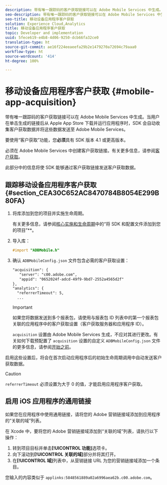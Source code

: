 ```yaml
---
description: 带有唯一跟踪码的客户获取链接可以在 Adobe Mobile Services 中生成。当用户在单击生成的链接后从 Apple App Store 下载并运行应用程序时，SDK 会自动收集客户获取数据并将这些数据发送至 Adobe Mobile Services。
seo-description: 带有唯一跟踪码的客户获取链接可以在 Adobe Mobile Services 中生成。当用户在单击生成的链接后从 Apple App Store 下载并运行应用程序时，SDK 会自动收集客户获取数据并将这些数据发送至 Adobe Mobile Services。
seo-title: 移动设备应用程序客户获取
solution: Experience Cloud,Analytics
title: 移动设备应用程序客户获取
topic: Developer and implementation
uuid: 5fece619-e4b8-4d06-9250-dcb66fa32ce0
translation-type: ht
source-git-commit: ae16f224eeaeefa29b2e1479270a72694c79aaa0
workflow-type: ht
source-wordcount: '414'
ht-degree: 100%

---
```



# 移动设备应用程序客户获取 {#mobile-app-acquisition}

带有唯一跟踪码的客户获取链接可以在 Adobe Mobile Services 中生成。当用户在单击生成的链接后从 Apple App Store 下载并运行应用程序时，SDK 会自动收集客户获取数据并将这些数据发送至 Adobe Mobile Services。

要使用“客户获取”功能，您&#x200B;**必须**&#x200B;具有 SDK 版本 4.1 或更高版本。

必须在 Adobe Mobile Services 中创建客户获取链接。有关更多信息，请参阅[客户获取](/help/using/acquisition-main/acquisition-main.md)。

此部分中的信息将使 SDK 能够通过客户获取链接发送客户获取数据。

## 跟踪移动设备应用程序客户获取 {#section_CEA30C652AC8470784B8054E299B80FA}

1. 将库添加到您的项目并实施生命周期。

   有关更多信息，请参阅[核心实施和生命周期](/help/ios/getting-started/dev-qs.md)中的“将 SDK 和配置文件添加到您的项目”**。
1. 导入库：

   ```objective-c
   #import "ADBMobile.h"
   ```

1. 确认 `ADBMobileConfig.json` 文件包含必需的客户获取设置：

   ```xml
   "acquisition": { 
      "server": "c00.adobe.com", 
      "appid": "0652024f-adcd-49f9-9bd7-2552a4565d2f" 
   }, 
   "analytics": { 
     "referrerTimeout": 5, 
     ...
   ```

   >[!IMPORTANT]
   >
   >如果您将数据发送到多个报表包，请使用与报表包 ID 列表中的第一个报表包关联的应用程序中的客户获取设置（客户获取服务器和应用程序 ID）。

   `acquisition` 设置由 Adobe Mobile Services 生成，不应对其进行更改。有关如何下载预配置了 `acquisition` 设置的自定义 `ADBMobileConfig.json` 文件的更多信息，请参阅[开始之前](/help/ios/getting-started/requirements.md)。

启用这些设置后，将会在首次启动应用程序后的初始生命周期调用中自动发送客户获取数据。

>[!CAUTION]
>
>`referrerTimeout` 必须设置为大于 0 的值，才能启用应用程序客户获取。

## 启用 iOS 应用程序的通用链接

如果您在应用程序中使用通用链接，请将您的 Adobe 营销链接域添加到应用程序的“关联的域”列表。

在 Xcode 中，要将您的 Adobe 营销链接域添加到“关联的域”列表，请执行以下操作：

1. 转到项目目标并单击&#x200B;**[!UICONTROL 功能]**&#x200B;选项卡。
2. 向下滚动到&#x200B;**[!UICONTROL 关联的域]**&#x200B;部分并将其打开。
3. 在&#x200B;**[!UICONTROL 域]**&#x200B;列表中，从营销链接 URL 为您的营销链接域添加一个条目。

您输入的内容类似于 `applinks:5848561889a02a6996aea62b.c00.adobe.com`。